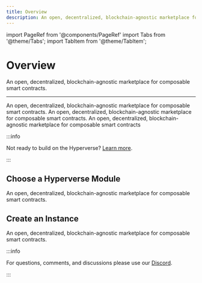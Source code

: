 ```yaml
---
title: Overview
description: An open, decentralized, blockchain-agnostic marketplace for composable smart contracts
---
```


import PageRef from '@components/PageRef'
import Tabs from '@theme/Tabs';
import TabItem from '@theme/TabItem';

# Overview

An open, decentralized, blockchain-agnostic marketplace for composable smart contracts.

---

An open, decentralized, blockchain-agnostic marketplace for composable smart contracts. An open, decentralized, blockchain-agnostic marketplace for composable smart contracts. An open, decentralized, blockchain-agnostic marketplace for composable smart contracts

:::info

Not ready to build on the Hyperverse? [Learn more](../basics/welcome.md).

:::

## Choose a Hyperverse Module

An open, decentralized, blockchain-agnostic marketplace for composable smart contracts.

<PageRef url="tribes" pageName="Tribes" />
<PageRef url="ERC721" pageName="ERC721" />
<PageRef url="ERC20" pageName="ERC20" />

## Create an Instance

An open, decentralized, blockchain-agnostic marketplace for composable smart contracts.

<PageRef url="Create an Instance" pageName="create-an-instance" />

:::info

For questions, comments, and discussions please use our [Discord](https://discord.com/invite/uqecGxg).

:::
